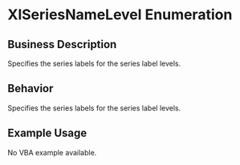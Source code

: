 # XlSeriesNameLevel Enumeration

## Business Description
Specifies the series labels for the series label levels.

## Behavior
Specifies the series labels for the series label levels.

## Example Usage
No VBA example available.
